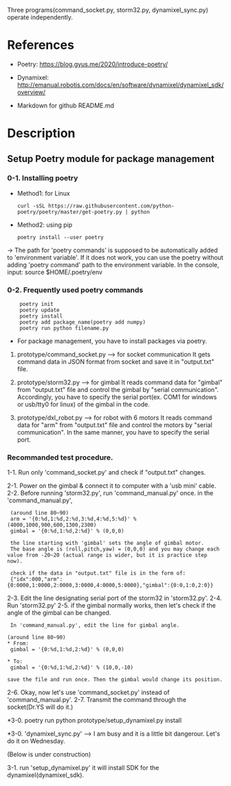 Three programs(command_socket.py, storm32.py, dynamixel_sync.py) operate independently.


# References
- Poetry: https://blog.gyus.me/2020/introduce-poetry/

- Dynamixel: http://emanual.robotis.com/docs/en/software/dynamixel/dynamixel_sdk/overview/

- Markdown for github README.md

# Description

## Setup Poetry module for package management
### 0-1. Installing poetry 
* Method1: for Linux
    ```
    curl -sSL https://raw.githubusercontent.com/python-poetry/poetry/master/get-poetry.py | python
    ```
* Method2: using pip
    ```
    poetry install --user poetry
    ```
-> 
The path for 'poetry commands' is supposed to be automatically added to 'environment variable'. 
If it does not work, you can use the poetry without adding 'poetry command' path to the environment variable.
In the console, input: 
source $HOME/.poetry/env

### 0-2. Frequently used poetry commands
        poetry init
        poetry update
        poetry install
        poetry add package_name(poetry add numpy)
        poetry run python filename.py

* For package management, you have to install packages via poetry.

1. prototype/command_socket.py --> for socket communication
It gets command data in JSON format from socket and save it in "output.txt" file.

2. prototype/storm32.py --> for gimbal
It reads command data for "gimbal" from "output.txt" file and control the gimbal by "serial communication".
Accordingly, you have to specify the serial port(ex. COM1 for windows or usb/tty0 for linux) of the gimbal in the code.

3. prototype/dxl_robot.py --> for robot with 6 motors
It reads command data for "arm" from "output.txt" file and control the motors by "serial communication".
In the same manner, you have to specify the serial port.


### Recommanded test procedure.
1-1. Run only 'command_socket.py' and check if "output.txt" changes.


2-1. Power on the gimbal & connect it to computer with a 'usb mini' cable. 
2-2. Before running 'storm32.py', run 'command_manual.py' once.
     in the 'command_manual.py', 

     (around line 80~90)
     arm = '{0:%d,1:%d,2:%d,3:%d,4:%d,5:%d}' % (4000,1000,900,600,1300,2300)
     gimbal = '{0:%d,1:%d,2:%d}' % (0,0,0)

     the line starting with 'gimbal' sets the angle of gimbal motor.
     The base angle is (roll,pitch,yaw) = (0,0,0) and you may change each value from -20~20 (actual range is wider, but it is practice step now).

     check if the data in "output.txt" file is in the form of:
     {"idx":000,"arm":{0:0000,1:0000,2:0000,3:0000,4:0000,5:0000},"gimbal":{0:0,1:0,2:0}}

2-3. Edit the line designating serial port of the storm32 in 'storm32.py'.
2-4. Run 'storm32.py'
2-5. if the gimbal normally works, then let's check if the angle of the gimbal can be changed.
     
     In 'command_manual.py', edit the line for gimbal angle.

    (around line 80~90)
    * From:
     gimbal = '{0:%d,1:%d,2:%d}' % (0,0,0)

    * To:
     gimbal = '{0:%d,1:%d,2:%d}' % (10,0,-10)

    save the file and run once. Then the gimbal would change its position.

2-6. Okay, now let's use 'command_socket.py' instead of 'command_manual.py'.
2-7. Transmit the command through the socket(Dr.YS will do it.)

*3-0. poetry run python prototype/setup_dynamixel.py install

*3-0. 'dynamixel_sync.py' --> I am busy and it is a little bit dangerour. Let's do it on Wednesday.

(Below is under construction)


3-1. run 'setup_dynamixel.py' it will install SDK for the dynamixel(dynamixel_sdk).